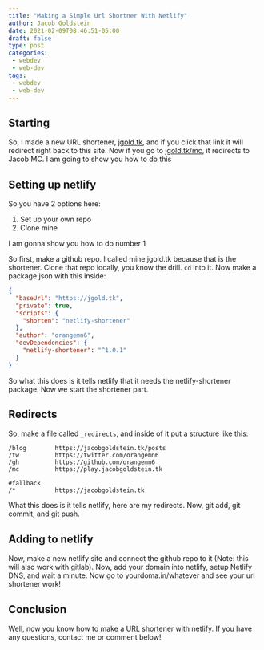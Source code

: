 ```yaml
---
title: "Making a Simple Url Shortner With Netlify"
author: Jacob Goldstein
date: 2021-02-09T08:46:51-05:00
draft: false
type: post
categories:
 - webdev
 - web-dev
tags:
 - webdev
 - web-dev
---
```


## Starting

So, I made a new URL shortener, [jgold.tk](https://jgold.tk), and if you click that link it will redirect right back to this site. Now if you go to [jgold.tk/mc](https://jgold.tk/mc), it redirects to Jacob MC. I am going to show you how to do this

## Setting up netlify

So you have 2 options here:

1. Set up your own repo
2. Clone mine

I am gonna show you how to do number 1

So first, make a github repo. I called mine jgold.tk because that is the shortener. Clone that repo locally, you know the drill. `cd` into it. Now make a package.json with this inside:

```json
{
  "baseUrl": "https://jgold.tk",
  "private": true,
  "scripts": {
    "shorten": "netlify-shortener"
  },
  "author": "orangemn6",
  "devDependencies": {
    "netlify-shortener": "^1.0.1"
  }
}
```

So what this does is it tells netlify that it needs the netlify-shortener package. Now we start the shortener part.

## Redirects

So, make a file called `_redirects`, and inside of it put a structure like this:

```
/blog        https://jacobgoldstein.tk/posts
/tw          https://twitter.com/orangemn6
/gh          https://github.com/orangemn6
/mc          https://play.jacobgoldstein.tk

#fallback
/*           https://jacobgoldstein.tk
```

What this does is it tells netlify, here are my redirects. Now, git add, git commit, and git push.

## Adding to netlify

Now, make a new netlify site and connect the github repo to it (Note: this will also work with gitlab). Now, add your domain into netlify, setup Netlify DNS, and wait a minute. Now go to yourdoma.in/whatever and see your url shortener work!

## Conclusion

Well, now you know how to make a URL shortener with netlify. If you have any questions, contact me or comment below!
